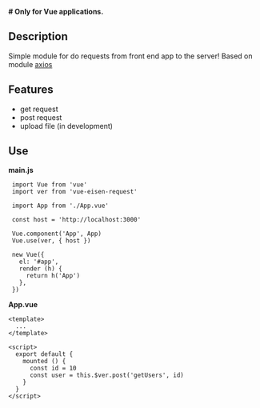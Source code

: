 **# Only for Vue applications.**

## Description
Simple module for do requests from front end app to the server!
Based on module [axios](https://www.npmjs.com/package/axios)

## Features
 - get request
 - post request
 - upload file (in development)

## Use

 **main.js**
 ```
  import Vue from 'vue'
  import ver from 'vue-eisen-request'

  import App from './App.vue'

  const host = 'http://localhost:3000'

  Vue.component('App', App)
  Vue.use(ver, { host })

  new Vue({
    el: '#app',
    render (h) {
      return h('App')
    },
  })
```

**App.vue**

```
<template>
  ...
</template>

<script>
  export default {
    mounted () {
      const id = 10
      const user = this.$ver.post('getUsers', id)
    }
  }
</script>
```
